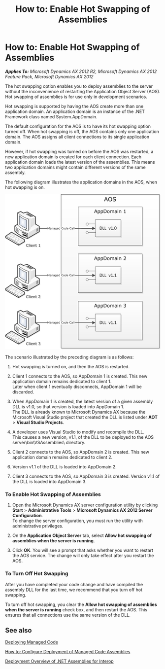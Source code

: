 ﻿---
title: 'How to: Enable Hot Swapping of Assemblies'
TOCTitle: 'How to: Enable Hot Swapping of Assemblies'
ms:assetid: 9571ef49-4978-4cb8-b0f8-67343f414a06
ms:mtpsurl: https://msdn.microsoft.com/en-us/library/Gg889279(v=AX.60)
ms:contentKeyID: 35272171
ms.date: 11/21/2012
mtps_version: v=AX.60
---

# How to: Enable Hot Swapping of Assemblies 


_**Applies To:** Microsoft Dynamics AX 2012 R2, Microsoft Dynamics AX 2012 Feature Pack, Microsoft Dynamics AX 2012_

The hot swapping option enables you to deploy assemblies to the server without the inconvenience of restarting the Application Object Server (AOS). Hot swapping of assemblies is for use only in development scenarios.

Hot swapping is supported by having the AOS create more than one application domain. An application domain is an instance of the .NET Framework class named System.AppDomain.

The default configuration for the AOS is to have its hot swapping option turned off. When hot swapping is off, the AOS contains only one application domain. The AOS assigns all client connections to its single application domain.

However, if hot swapping was turned on before the AOS was restarted, a new application domain is created for each client connection. Each application domain loads the latest version of the assemblies. This means two application domains might contain different versions of the same assembly.

The following diagram illustrates the application domains in the AOS, when hot swapping is on.

![One AppDomain in AOS per client connection.](images/Gg889279.HotSwapAssembliesGm(AX.60).png "One AppDomain in AOS per client connection.")

The scenario illustrated by the preceding diagram is as follows:

1.  Hot swapping is turned on, and then the AOS is restarted.

2.  Client 1 connects to the AOS, so AppDomain 1 is created. This new application domain remains dedicated to client 1.  
    Later when client 1 eventually disconnects, AppDomain 1 will be discarded.

3.  When AppDomain 1 is created, the latest version of a given assembly DLL is v1.0, so that version is loaded into AppDomain 1.  
    The DLL is already known to Microsoft Dynamics AX because the Microsoft Visual Studio project that created the DLL is listed under **AOT** \> **Visual Studio Projects**.

4.  A developer uses Visual Studio to modify and recompile the DLL.  
    This causes a new version, v1.1, of the DLL to be deployed to the AOS server\\bin\\VSAssemblies\\ directory.

5.  Client 2 connects to the AOS, so AppDomain 2 is created. This new application domain remains dedicated to client 2.

6.  Version v1.1 of the DLL is loaded into AppDomain 2.

7.  Client 3 connects to the AOS, so AppDomain 3 is created. Version v1.1 of the DLL is loaded into AppDomain 3.

### To Enable Hot Swapping of Assemblies

1.  Open the Microsoft Dynamics AX server configuration utility by clicking **Start** \> **Administrative Tools** \> **Microsoft Dynamics AX 2012 Server Configuration**.  
    To change the server configuration, you must run the utility with administrative privileges.

2.  On the **Application Object Server** tab, select **Allow hot swapping of assemblies when the server is running**.

3.  Click **OK**. You will see a prompt that asks whether you want to restart the AOS service. The change will only take effect after you restart the AOS.

### To Turn Off Hot Swapping

After you have completed your code change and have compiled the assembly DLL for the last time, we recommend that you turn off hot swapping.

To turn off hot swapping, you clear the **Allow hot swapping of assemblies when the server is running** check box, and then restart the AOS. This ensures that all connections use the same version of the DLL.

## See also

[Deploying Managed Code](deploying-managed-code.md)

[How to: Configure Deployment of Managed Code Assemblies](how-to-configure-deployment-of-managed-code-assemblies.md)

[Deployment Overview of .NET Assemblies for Interop](deployment-overview-of-net-assemblies-for-interop.md)

